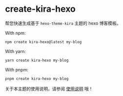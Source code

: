# create-kira-hexo

帮您快速生成基于 `hexo-theme-kira` 主题的 hexo 博客模板。

With npm:
```bash
npm create kira-hexo@latest my-blog
```

With yarn:
```bash
yarn create kira-hexo my-blog
```

With pnpm:
```bash
pnpm create kira-hexo my-blog
```

关于本主题的使用说明，请参阅 [使用说明](https://kira.host/hexo/) 哦！
